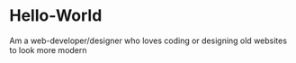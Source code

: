 # Hello-World
Am a web-developer/designer who loves coding or designing old websites to look more modern
